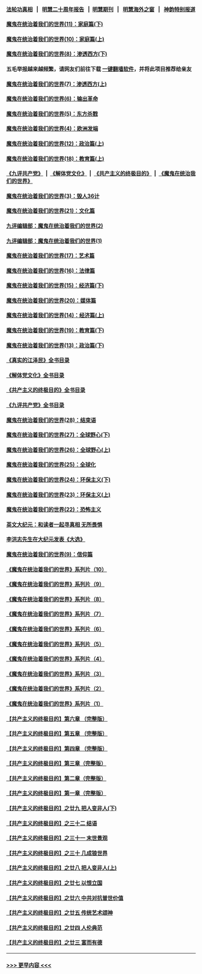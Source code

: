 #### [法轮功真相](https://github.com/gfw-breaker/truth/blob/master/README.md?t=0) &nbsp;&nbsp;|&nbsp;&nbsp; [明慧二十周年报告](https://github.com/gfw-breaker/mh-reports/blob/master/README.md?t=0) &nbsp;&nbsp;|&nbsp;&nbsp;[明慧期刊](https://github.com/gfw-breaker/mh-qikan) &nbsp;&nbsp;|&nbsp;&nbsp; [明慧海外之窗](https://github.com/gfw-breaker/mh-news/blob/master/README.md?t=0) &nbsp;&nbsp;|&nbsp;&nbsp; [神韵特别报道](https://github.com/gfw-breaker/mh-news/blob/master/shenyun.md?t=0)
#### [魔鬼在统治着我们的世界(11)：家庭篇(下)](../pages/nsc422/n10440961.md?t=12052350) 
#### [魔鬼在统治着我们的世界(10)：家庭篇(上)](../pages/nsc422/n10435448.md?t=12052350) 
#### [魔鬼在统治着我们的世界(8)：渗透西方(下)](../pages/nsc422/n10429603.md?t=12052350) 
#### 五毛举报越来越频繁，请网友们前往下载 [一键翻墙软件](https://github.com/gfw-breaker/ssr-accounts)，并将此项目推荐给亲友
#### [魔鬼在统治着我们的世界(7)：渗透西方(上)](../pages/nsc422/n10426013.md?t=12052350) 
#### [魔鬼在统治着我们的世界(6)：输出革命](../pages/nsc422/n10421536.md?t=12052350) 
#### [魔鬼在统治着我们的世界(5)：东方杀戮](../pages/nsc422/n10417707.md?t=12052350) 
#### [魔鬼在统治着我们的世界(4)：欧洲发端](../pages/nsc422/n10414890.md?t=12052350) 
#### [魔鬼在统治着我们的世界(12)：政治篇(上)](../pages/nsc422/n10444576.md?t=12052350) 
#### [魔鬼在统治着我们的世界(18)：教育篇(上)](../pages/nsc422/n10526970.md?t=12052350) 
#### [《九评共产党》](https://github.com/begood0513/9ping.md/blob/master/README.md) &nbsp;|&nbsp; [《解体党文化》](../../../../jtdwh.md/blob/master/README.md)  &nbsp;|&nbsp; [《共产主义的终极目的》](../../../../gczydzjmd.md/blob/master/README.md) &nbsp;|&nbsp; [《魔鬼在统治我们的世界》](../../../../mgztzwmdsj.md/blob/master/README.md) 
#### [魔鬼在统治着我们的世界(3)：毁人36计](../pages/nsc422/n10411583.md?t=12052350) 
#### [魔鬼在统治着我们的世界(21)：文化篇](../pages/nsc422/n10597706.md?t=12052350) 
#### [九评编辑部：魔鬼在统治着我们的世界(2)](../pages/nsc422/n10410036.md?t=12052350) 
#### [九评编辑部：魔鬼在统治着我们的世界(1)](../pages/nsc422/n10406825.md?t=12052350) 
#### [魔鬼在统治着我们的世界(17)：艺术篇](../pages/nsc422/n10499093.md?t=12052350) 
#### [魔鬼在统治着我们的世界(16)：法律篇](../pages/nsc422/n10485969.md?t=12052350) 
#### [魔鬼在统治着我们的世界(15)：经济篇(下)](../pages/nsc422/n10469975.md?t=12052350) 
#### [魔鬼在统治着我们的世界(20)：媒体篇](../pages/nsc422/n10586579.md?t=12052350) 
#### [魔鬼在统治着我们的世界(14)：经济篇(上)](../pages/nsc422/n10457370.md?t=12052350) 
#### [魔鬼在统治着我们的世界(19)：教育篇(下)](../pages/nsc422/n10564808.md?t=12052350) 
#### [魔鬼在统治着我们的世界(13)：政治篇(下)](../pages/nsc422/n10448270.md?t=12052350) 
#### [《真实的江泽民》全书目录](../pages/nsc422/n13721399.md?t=12052350) 
#### [《解体党文化》全书目录](../pages/nsc422/n13721157.md?t=12052350) 
#### [《共产主义的终极目的》全书目录](../pages/nsc422/n13721048.md?t=12052350) 
#### [《九评共产党》全书目录](../pages/nsc422/n13708085.md?t=12052350) 
#### [魔鬼在统治着我们的世界(28)：结束语](../pages/nsc422/n10936246.md?t=12052350) 
#### [魔鬼在统治着我们的世界(27)：全球野心(下)](../pages/nsc422/n10928319.md?t=12052350) 
#### [魔鬼在统治着我们的世界(26)：全球野心(上)](../pages/nsc422/n10900318.md?t=12052350) 
#### [魔鬼在统治着我们的世界(25)：全球化](../pages/nsc422/n10788205.md?t=12052350) 
#### [魔鬼在统治着我们的世界(24)：环保主义(下)](../pages/nsc422/n10695307.md?t=12052350) 
#### [魔鬼在统治着我们的世界(23)：环保主义(上)](../pages/nsc422/n10688613.md?t=12052350) 
#### [魔鬼在统治着我们的世界(22)：恐怖主义](../pages/nsc422/n10614727.md?t=12052350) 
#### [英文大纪元：和读者一起寻真相 无所畏惧](../pages/nsc422/n12542027.md?t=12052350) 
#### [李洪志先生在大纪元发表《大选》](../pages/nsc422/n12534746.md?t=12052350) 
#### [魔鬼在统治着我们的世界(9)：信仰篇](../pages/nsc422/n10432159.md?t=12052350) 
#### [《魔鬼在统治着我们的世界》系列片（10）](../pages/nsc422/n12292670.md?t=12052350) 
#### [《魔鬼在统治着我们的世界》系列片（9）](../pages/nsc422/n12290859.md?t=12052350) 
#### [《魔鬼在统治着我们的世界》系列片（8）](../pages/nsc422/n12287445.md?t=12052350) 
#### [《魔鬼在统治着我们的世界》系列片（7）](../pages/nsc422/n12283425.md?t=12052350) 
#### [《魔鬼在统治着我们的世界》系列片（6）](../pages/nsc422/n12282314.md?t=12052350) 
#### [《魔鬼在统治着我们的世界》系列片（5）](../pages/nsc422/n12281419.md?t=12052350) 
#### [《魔鬼在统治着我们的世界》系列片（4）](../pages/nsc422/n12274024.md?t=12052350) 
#### [《魔鬼在统治着我们的世界》系列片（3）](../pages/nsc422/n12271322.md?t=12052350) 
#### [《魔鬼在统治着我们的世界》系列片（2）](../pages/nsc422/n12269049.md?t=12052350) 
#### [《魔鬼在统治着我们的世界》系列片（1）](../pages/nsc422/n12267575.md?t=12052350) 
#### [【共产主义的终极目的】第六章 （完整版）](../pages/nsc422/n11428913.md?t=12052350) 
#### [【共产主义的终极目的】第五章 （完整版）](../pages/nsc422/n11428912.md?t=12052350) 
#### [【共产主义的终极目的】第四章 （完整版）](../pages/nsc422/n11428907.md?t=12052350) 
#### [【共产主义的终极目的】第三章（完整版）](../pages/nsc422/n11428848.md?t=12052350) 
#### [【共产主义的终极目的】第二章（完整版）](../pages/nsc422/n11428831.md?t=12052350) 
#### [【共产主义的终极目的】第一章（完整版）](../pages/nsc422/n11417651.md?t=12052350) 
#### [【共产主义的终极目的】之廿九 把人变非人(下)](../pages/nsc422/n11344140.md?t=12052350) 
#### [【共产主义的终极目的】之三十二 结语](../pages/nsc422/n11360535.md?t=12052350) 
#### [【共产主义的终极目的】之三十一 末世景观](../pages/nsc422/n11351129.md?t=12052350) 
#### [【共产主义的终极目的】之三十 几成狼世界](../pages/nsc422/n11348280.md?t=12052350) 
#### [【共产主义的终极目的】之廿八 把人变非人(上)](../pages/nsc422/n11340492.md?t=12052350) 
#### [【共产主义的终极目的】之廿七 以恨立国](../pages/nsc422/n11336944.md?t=12052350) 
#### [【共产主义的终极目的】之廿六 中共对抗普世价值](../pages/nsc422/n11324785.md?t=12052350) 
#### [【共产主义的终极目的】之廿五 传统艺术颂神](../pages/nsc422/n11296396.md?t=12052350) 
#### [【共产主义的终极目的】之廿四 人伦典范](../pages/nsc422/n11296397.md?t=12052350) 
#### [【共产主义的终极目的】之廿三 富而有德](../pages/nsc422/n11283598.md?t=12052350) 

----
#### [ >>> 更早内容 <<< ](../indexes/nsc422-earlier.md)
